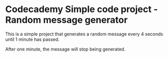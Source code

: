 # **Codecademy Simple code project - Random message generator**

This is a simple project that generates a random message every 4 seconds until 1 minute has passed.

After one minute, the message will stop being generated.

